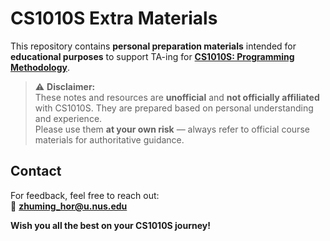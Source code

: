 # CS1010S Extra Materials

This repository contains **personal preparation materials** intended for **educational purposes** to support TA-ing for **[CS1010S: Programming Methodology](https://nusmods.com/courses/CS1010S/programming-methodology)**.

> ⚠️ **Disclaimer:**  
> These notes and resources are **unofficial** and **not officially affiliated** with CS1010S. They are prepared based on personal understanding and experience.  
> Please use them **at your own risk** — always refer to official course materials for authoritative guidance.

## Contact

For feedback, feel free to reach out:  
📧 **zhuming_hor@u.nus.edu**

**Wish you all the best on your CS1010S journey!**